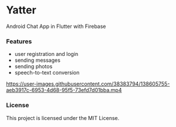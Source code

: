 # Yatter
Android Chat App in Flutter with Firebase

### Features
- user registration and login
- sending messages
- sending photos
- speech-to-text conversion

https://user-images.githubusercontent.com/38383794/138605755-aeb3917c-6953-4d68-95f5-73efd7d01bba.mp4

### License

This project is licensed under the MIT License. 
